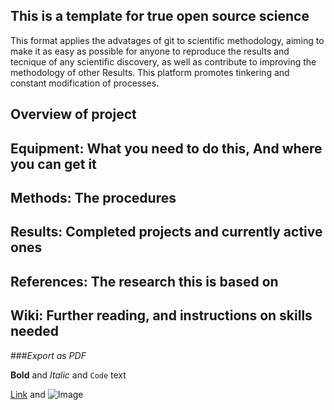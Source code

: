 ## This is a template for true open source science
This format applies the advatages of git to scientific methodology, aiming to make it as easy as possible for anyone to reproduce the results and tecnique of any scientific discovery, as well as contribute to improving the methodology of other Results. This platform promotes tinkering and constant modification of processes. 



## Overview of project

## Equipment: What you need to do this, And where you can get it

## Methods: The procedures 

## Results: Completed projects and currently active ones

## References: The research this is based on

## Wiki: Further reading, and instructions on skills needed

###_Export as PDF_


**Bold** and _Italic_ and `Code` text

[Link](url) and ![Image](src)
```
